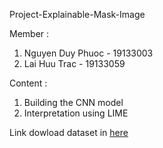 Project-Explainable-Mask-Image

Member :

1. Nguyen Duy Phuoc - 19133003
2. Lai Huu Trac     - 19133059

Content :

1. Building the CNN model
2. Interpretation using LIME


Link dowload dataset in [here](https://www.kaggle.com/datasets/ashishjangra27/face-mask-12k-images-dataset)

